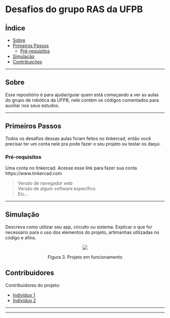 # Desafios do grupo RAS da UFPB

## Índice
+ [Sobre](#sobre)
+ [Primeiros Passos](#primeiros-passos)
    - [Pré-requisitos](#pre-req)
+ [Simulação](#simulacao)
+ [Contribuiçōes](#contribuicoes)

---

<h2 id="sobre">Sobre</h2>
Esse repositório é para ajudar/guiar quem está começando a ver as aulas do grupo de robótica da UFPB,  nele contém os códigos comentados para auxiliar nos seus estudos.

---

<h2 id="primeiros-passos">Primeiros Passos</h2>
Todos os desafios dessas aulas foram feitos no tinkercad, então você precisar ter um conta nele pra pode fazer o seu projeto ou testar os daqui.

<h3 id="pre-req">
    <b>Pré-requisitos</b>
</h3>
Uma conta no tinkercad. Acesse esse link para fazer sua conta https://www.tinkercad.com

> Versão de navegador web </br>
> Versão de algum software específico </br>
> Etc...

---

<h2 id="simulacao">Simulação</h2>

Descreva como utilizar seu app, circuito ou sistema. Explicar o que for necessário para o uso dos elementos do projeto, artimanhas utilizadas no código e afins.

<div align='center'>
    <img src="https://thumbs.gfycat.com/CandidSophisticatedImperatorangel-max-1mb.gif"></img>
    <p>Figura 3. Projeto em funcionamento</p>
</div>


<h2 id="contribuicoes">Contribuidores</h2>

Contribuidores do projeto:
- [Indivíduo 1](https://github.com/mateustoin)
- [Indivíduo 2](https://github.com/mateustoin)


---
---

